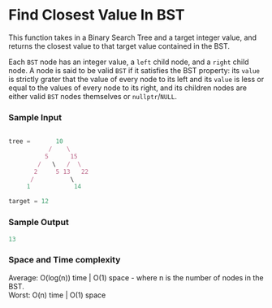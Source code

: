 # Find Closest Value In BST

This function takes in a Binary Search Tree and a target integer value, and returns the closest value to that target value contained in the BST. 

Each `BST` node has an integer value, a `left` child node, and a `right` child node. A node is said to be valid `BST` if it satisfies the BST property: its `value` is strictly grater that the value of every node to its left and its `value` is less or equal to the values of every node to its right, and its children nodes are either valid `BST` nodes themselves or `nullptr`/`NULL`.

### Sample Input
```javascript

tree =       10
           /    \
          5      15
        /   \   /  \
       2     5 13   22
      /          \ 
     1            14

target = 12
```
### Sample Output
```javascript
13
```
### Space and Time complexity
Average: O(log(n)) time | O(1) space - where n is the number of nodes in the BST. \
Worst: O(n) time | O(1) space  